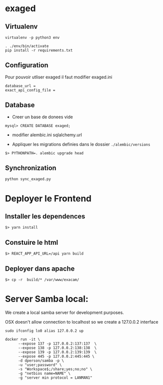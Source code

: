 # exaged

## Virtualenv

```
virtualenv -p python3 env

. ./env/bin/activate
pip install -r requirements.txt
```

## Configuration
Pour pouvoir utliser exaged il faut modifier exaged.ini

```
database_url = 
exact_api_config_file = 
```

## Database
- Creer un base de donees vide
```
mysql> CREATE DATABASE exaged;
```
- modifier alembic.ini sqlalchemy.url

- Appliquer les migrations definies dans le dossier `./alembic/versions`
```
$> PYTHONPATH=. alembic upgrade head
```

## Synchronization

```
python sync_exaged.py

```

# Deployer le Frontend

## Installer les dependences
```
$> yarn install
```
## Constuire le html
```
$> REACT_APP_API_URL=/api yarn build
```
## Deployer dans apache
```
$> cp -r  build/* /var/www/exacam/
```

# Server Samba local:

We create a local samba server for development purposes.

OSX doesn't allow connection to localhost so we create a 127.0.0.2 interface 

```
sudo ifconfig lo0 alias 127.0.0.2 up
```

```
docker run -it \
      --expose 137 -p 127.0.0.2:137:137  \
      --expose 138 -p 127.0.0.2:138:138  \
      --expose 139 -p 127.0.0.2:139:139  \
      --expose 445 -p 127.0.0.2:445:445 \
      -d dperson/samba -p \
      -u "user;password" \
      -s "Workspace$;/share;yes;no;no" \
      -g "netbios name=NAME" \
      -g "server min protocol = LANMAN1"
```
